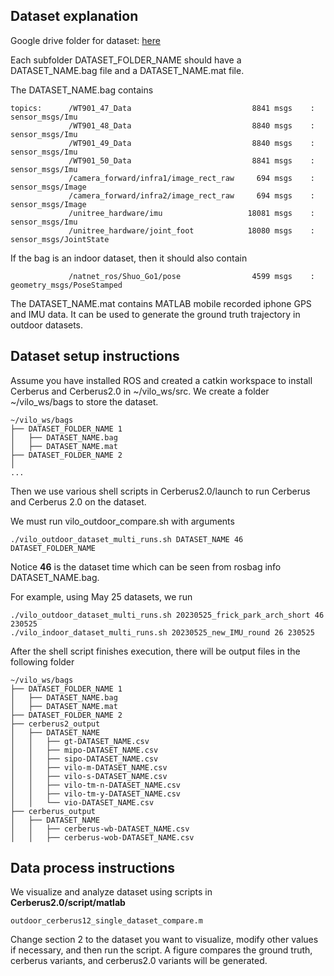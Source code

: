 ## Dataset explanation
Google drive folder for dataset: [here](https://drive.google.com/drive/folders/1n7mgTQ3QK3ZFJXIftBbQDHURixudRSQS)

Each subfolder DATASET_FOLDER_NAME should have a DATASET_NAME.bag file and a DATASET_NAME.mat file. 

The DATASET_NAME.bag contains
```
topics:      /WT901_47_Data                           8841 msgs    : sensor_msgs/Imu       
             /WT901_48_Data                           8840 msgs    : sensor_msgs/Imu       
             /WT901_49_Data                           8840 msgs    : sensor_msgs/Imu       
             /WT901_50_Data                           8841 msgs    : sensor_msgs/Imu       
             /camera_forward/infra1/image_rect_raw     694 msgs    : sensor_msgs/Image     
             /camera_forward/infra2/image_rect_raw     694 msgs    : sensor_msgs/Image     
             /unitree_hardware/imu                   18081 msgs    : sensor_msgs/Imu       
             /unitree_hardware/joint_foot            18080 msgs    : sensor_msgs/JointState
```

If the bag is an indoor dataset, then it should also contain
```
             /natnet_ros/Shuo_Go1/pose                4599 msgs    : geometry_msgs/PoseStamped
```

The DATASET_NAME.mat contains MATLAB mobile recorded iphone GPS and IMU data. It can be used to generate the ground truth trajectory in outdoor datasets. 

## Dataset setup instructions
Assume you have installed ROS and created a catkin workspace to install Cerberus and Cerberus2.0 in ~/vilo_ws/src. We create a folder ~/vilo_ws/bags to store the dataset. 
```
~/vilo_ws/bags
├── DATASET_FOLDER_NAME 1
│   ├── DATASET_NAME.bag
│   ├── DATASET_NAME.mat
├── DATASET_FOLDER_NAME 2
│
...
```
Then we use various shell scripts in Cerberus2.0/launch to run Cerberus and Cerberus 2.0 on the dataset.

We must run vilo_outdoor_compare.sh with arguments
```
./vilo_outdoor_dataset_multi_runs.sh DATASET_NAME 46 DATASET_FOLDER_NAME
```
Notice **46** is the dataset time which can be seen from rosbag info DATASET_NAME.bag.

For example, using May 25 datasets, we run
```
./vilo_outdoor_dataset_multi_runs.sh 20230525_frick_park_arch_short 46 230525
./vilo_indoor_dataset_multi_runs.sh 20230525_new_IMU_round 26 230525
```

After the shell script finishes execution, there will be output files in the following folder
```
~/vilo_ws/bags
├── DATASET_FOLDER_NAME 1
│   ├── DATASET_NAME.bag
│   ├── DATASET_NAME.mat
├── DATASET_FOLDER_NAME 2
├── cerberus2_output
│   ├── DATASET_NAME
│   │   ├── gt-DATASET_NAME.csv
│   │   ├── mipo-DATASET_NAME.csv
│   │   ├── sipo-DATASET_NAME.csv
│   │   ├── vilo-m-DATASET_NAME.csv
│   │   ├── vilo-s-DATASET_NAME.csv
│   │   ├── vilo-tm-n-DATASET_NAME.csv
│   │   ├── vilo-tm-y-DATASET_NAME.csv
│   │   └── vio-DATASET_NAME.csv
├── cerberus_output
│   ├── DATASET_NAME
│   │   ├── cerberus-wb-DATASET_NAME.csv
│   │   ├── cerberus-wob-DATASET_NAME.csv

```

## Data process instructions
We visualize and analyze dataset using scripts in **Cerberus2.0/script/matlab**
```
outdoor_cerberus12_single_dataset_compare.m
```
Change section 2 to the dataset you want to visualize, modify other values if necessary, and then run the script.
A figure compares the ground truth, cerberus variants, and cerberus2.0 variants will be generated. 
